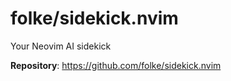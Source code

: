# folke/sidekick.nvim 

Your Neovim AI sidekick 

**Repository**: <https://github.com/folke/sidekick.nvim>
